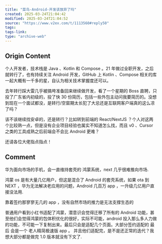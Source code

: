 ```yaml
---
title: "菜鸟-Android-开发该放弃了吗"
created: 2025-03-24T21:04:42
modified: 2025-03-24T21:04:52
source: "https://www.v2ex.com/t/1113560#reply50"
tags:
tags-link:
type: "archive-web"
---
```


## Origin Content

个人开发者，技术栈是 Java 、Kotlin 和 Compose 。21 年做过全职开发，之后就转行了，也有持续关注 Android 开发，GitHub 上 Kotlin 、Compose 相关的库一起大概有一千多的星，自认为相关技术掌握度还可以。

去年转行踩大雷几乎被搞垮准备回来继续做开发，看了一个星期的 Boss 直聘，只投了广东省内初级的，投了快 30 份简历，包括一些外包主动问我要简历的。没想到现在一个面试都没，是转行/空窗期太长犯了大忌还是互联网客户端真的这么凉了吗？

该不该继续找安卓的，还是转行？比如转到前端的 React/NextJS ？个人对这两个比较熟一点，但是没有企业项目经验也属实不知道怎么找，而且 v0 、Cursor 之类的工具成熟之后前端会不会比 Android 更难？

还请各位大佬指点指点！

## Comment

华为面向市场的手机，会一直维持套壳的 鸿蒙系统，next 几乎很难推向市场.

鸿蒙 os 是有大量几亿用户，但这是混合了 Android 的套壳系统，如果 ota 到 NEXT ，华为无法解决老应用的问题，Android 几百万 app ，一升级几亿用户直接没法用.

靠着签约那寥寥无几的 app ，没有自然市场的推力是无法支撑生态的

普通用户看到小红书适配了鸿蒙，潜意识会觉得迁移了所有的 Android 功能，甚至他们会觉得鸿蒙的包体积优化的很好，实际不可能，android 投入那么多人力做的功能，不可能一下复制出来。最后只会是适配几个页面。大部分签约适配的 最后 会是一个 老人精简极速版 app 。 并且他们适配完，是不是还正常的迭代？我想大部分都是做完 1.0 版本就没有下文了.
